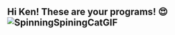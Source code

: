 ## Hi Ken! These are your programs! 😍![SpinningSpiningCatGIF](https://github.com/user-attachments/assets/29014e0d-4b32-497f-9ead-02cc17077754)


<!--
**kenmanongsong/kenmanongsong** is a ✨ _special_ ✨ repository because its `README.md` (this file) appears on your GitHub profile.

Here are some ideas to get you started:

- 🔭 I’m currently working on ...
- 🌱 I’m currently learning ...
- 👯 I’m looking to collaborate on ...
- 🤔 I’m looking for help with ...
- 💬 Ask me about ...
- 📫 How to reach me: ...
- 😄 Pronouns: ...
- ⚡ Fun fact: ...
-->
